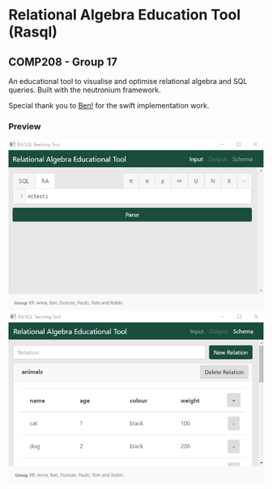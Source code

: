 # Relational Algebra Education Tool (Rasql)
## COMP208 - Group 17

An educational tool to visualise and optimise relational algebra and SQL
queries. Built with the neutronium framework.

Special thank you to [Ben!](https://github.com/TGNThump) for the swift implementation work. 

### Preview
![](.github/preview1.png)
![](.github/preview2.png)